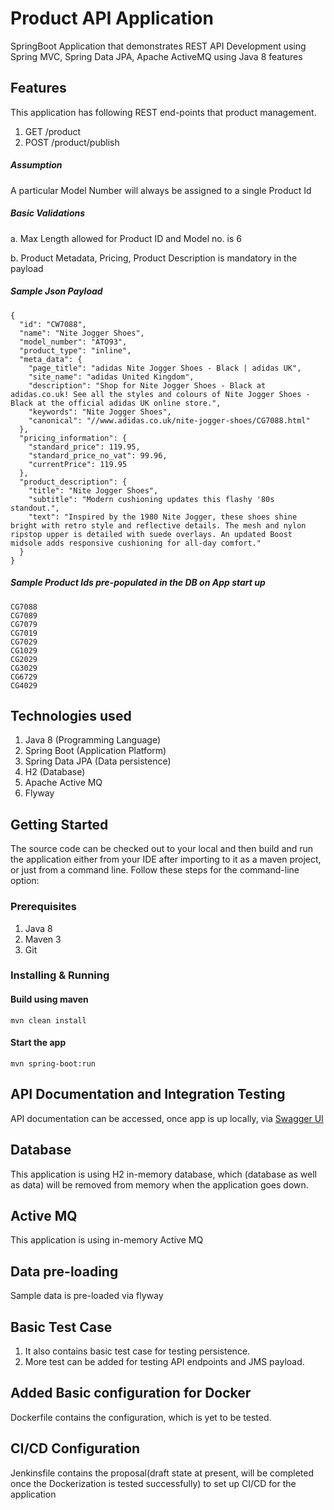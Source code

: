 # Product API Application

SpringBoot Application that demonstrates REST API Development using Spring MVC, Spring Data JPA, Apache ActiveMQ using Java 8 features

## Features

This application has following REST end-points that product management. 

1. GET /product
2. POST /product/publish

##### Assumption

A particular Model Number will always be assigned to a single Product Id

    
#####  Basic Validations
a. Max Length allowed for Product ID and Model no. is 6

b. Product Metadata, Pricing, Product Description is mandatory in the payload

##### Sample Json Payload

```
{
  "id": "CW7088",
  "name": "Nite Jogger Shoes",
  "model_number": "ATO93",
  "product_type": "inline",
  "meta_data": {
    "page_title": "adidas Nite Jogger Shoes - Black | adidas UK",
    "site_name": "adidas United Kingdom",
    "description": "Shop for Nite Jogger Shoes - Black at adidas.co.uk! See all the styles and colours of Nite Jogger Shoes - Black at the official adidas UK online store.",
    "keywords": "Nite Jogger Shoes",
    "canonical": "//www.adidas.co.uk/nite-jogger-shoes/CG7088.html"
  },
  "pricing_information": {
    "standard_price": 119.95,
    "standard_price_no_vat": 99.96,
    "currentPrice": 119.95
  },
  "product_description": {
    "title": "Nite Jogger Shoes",
    "subtitle": "Modern cushioning updates this flashy '80s standout.",
    "text": "Inspired by the 1980 Nite Jogger, these shoes shine bright with retro style and reflective details. The mesh and nylon ripstop upper is detailed with suede overlays. An updated Boost midsole adds responsive cushioning for all-day comfort."
  }
} 

```

##### Sample Product Ids pre-populated in the DB on App start up
```
CG7088
CG7089
CG7079
CG7019
CG7029
CG1029
CG2029
CG3029
CG6729
CG4029

```


## Technologies used

1. Java 8 (Programming Language)
2. Spring Boot (Application Platform)
3. Spring Data JPA (Data persistence)
4. H2 (Database)
5. Apache Active MQ
6. Flyway


## Getting Started

The source code can be checked out to your local and then build and run the application either from your IDE after importing to it as a maven project, or just from a command line. Follow these steps for the command-line option:  

### Prerequisites
1. Java 8
2. Maven 3
3. Git


### Installing & Running

####  Build using maven 
	
```
mvn clean install
```
	
#### Start the app
	
```
mvn spring-boot:run
```
		   
## API Documentation and Integration Testing 

API documentation can be accessed, once app is up locally, via [Swagger UI](http://localhost:8081/swagger-ui.html) 


## Database

This application is using H2 in-memory database, which (database as well as data) will be removed from memory when the application goes down.

## Active MQ

This application is using in-memory Active MQ

## Data pre-loading

Sample data is pre-loaded via flyway

## Basic Test Case

1. It also contains basic test case for testing persistence. 
2. More test can be added for testing API endpoints and JMS payload.

## Added Basic configuration for Docker

Dockerfile contains the configuration, which is yet to be tested.

## CI/CD Configuration

Jenkinsfile contains the proposal(draft state at present, will be completed once the Dockerization is tested successfully) to set up CI/CD for the application
